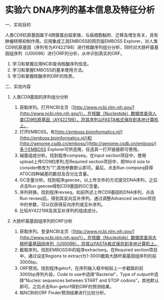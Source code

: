 # 实验六 DNA序列的基本信息及特征分析

一、实验目的

人类CD9抗原基因属于4跨膜蛋白超家族，与癌细胞黏附、迁移及增生有关，具有肿瘤转移抑制作用。应用集成工具EMBOSS的网页版EMBOSS Explorer，对人类CD9抗原基因（序列号为AY422198）进行核酸序列组分分析，同时对大肠杆菌基因组序列（U00096）进行ORF的分析，从中识别真实的ORF。

1. 学习和掌握应用NCBI查询核酸序列信息。
2. 学习和掌握EMBOSS的基本使用方法。
3. 学习和掌握核酸序列ORF的性质。

二、实验内容

1. 人类CD9基因的序列组分分析
	1. 获取序列。打开NCBI主页（[http://www.ncbi.nlm.nih.gov/](http://www.ncbi.nlm.nih.gov/)），在核酸（Nucleotide）数据库查询人类CD9抗原基因（AY422198），将其序列以FASTA格式保存到本地计算机上。
	2. 打开EMBOSS。有[http://emboss.bioinformatics.nl/](http://emboss.bioinformatics.nl/)和[http://genome.csdb.cn/emboss/](http://genome.csdb.cn/emboss/)多个EMBOSS Explorer可供选用，任选其一打开链接即可使用。
	3. 碱基组成分析。找到程序compseq，在Input section项目中，使用upload上传CD9的序列;在Required section项目中，把Word size to consider修改为“1”;其他参数默认即可。最后，点击Run compseq获得ATGC四种碱基的数目及百分比含量。
	4. GC含量分析。找到程序geecee，以上传文件的方式提交DNA序列，之后点击Run geecee得到CD9基因的GC含量。
	5. 序列转换。找到程序revseq，如前所述上传CD9基因的DNA序列，点击Run revseq后，得到其反向互补序列。通过调整Advanced section项目中的参数，可以仅获得反向序列或互补序列。
	6. 比较AY422198及其互补序列的组成成分。

2. 大肠杆菌基因组序列的ORF分析
	1. 获取序列。登录NCBI主页（[http://www.ncbi.nlm.nih.gov/](http://www.ncbi.nlm.nih.gov/)），在核酸（Nucleotide）数据库查询大肠杆菌基因组序列（U00096），将其以FASTA格式保存到本地计算机上。
	2. 截取序列。找到EMBOSS中的程序extractseq，在Required section项目中，通过设定Regions to extract为1-3000截取大肠杆菌基因组序列的前3000bp。
	3. ORF预测。找到程序getorf，在序列输入框中粘贴上一步截取的前3000bp序列片段，Code to use中选择“Bacterial”，Type of output中选择“Nucleic sequences between START and STOP codons”，其他默认即可。之后点击Run getorf得到ORF的预测结果。
	4. 和NCBI的ORF Finder预测结果进行比较分析。
